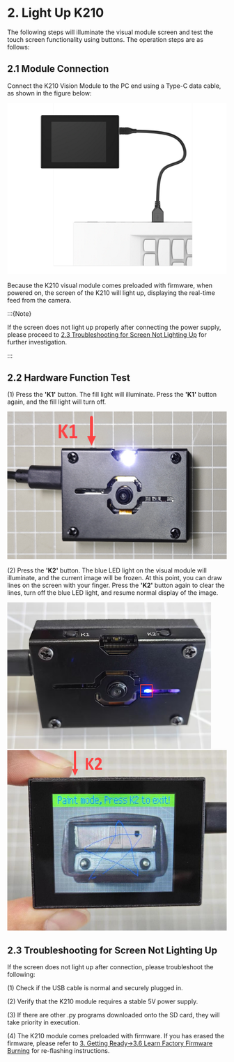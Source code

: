 # 2. Light Up K210

The following steps will illuminate the visual module screen and test the touch screen functionality using buttons. The operation steps are as follows:

## 2.1 Module Connection

Connect the K210 Vision Module to the PC end using a Type-C data cable, as shown in the figure below:

<img class="common_img"  src="../_static/media/chapter_2/section_1/media/image2.png" style="width:5.75972in;height:4.09792in" alt="IMG_256" />

Because the K210 visual module comes preloaded with firmware, when powered on, the screen of the K210 will light up, displaying the real-time feed from the camera.

:::{Note}

If the screen does not light up properly after connecting the power supply, please proceed to [2.3 Troubleshooting for Screen Not Lighting Up]() for further investigation.

:::

## 2.2 Hardware Function Test

(1) Press the **'K1'** button. The fill light will illuminate. Press the **'K1'** button again, and the fill light will turn off.

<img class="common_img"  src="../_static/media/chapter_2/section_1/media/image3.png" style="width:5.75972in;height:3.53681in" />

(2) Press the **'K2'** button. The blue LED light on the visual module will illuminate, and the current image will be frozen. At this point, you can draw lines on the screen with your finger. Press the **'K2'** button again to clear the lines, turn off the blue LED light, and resume normal display of the image.

<img class="common_img"  src="../_static/media/chapter_2/section_1/media/image4.png" style="width:4.87153in;height:3.49167in" />

<img class="common_img"  src="../_static/media/chapter_2/section_1/media/image5.png" style="width:5.76458in;height:4.32014in" />

## 2.3 Troubleshooting for Screen Not Lighting Up

If the screen does not light up after connection, please troubleshoot the following:

(1) Check if the USB cable is normal and securely plugged in.

(2) Verify that the K210 module requires a stable 5V power supply.

(3) If there are other .py programs downloaded onto the SD card, they will take priority in execution.

(4) The K210 module comes preloaded with firmware. If you has erased the firmware, please refer to [3. Getting Ready->3.6 Learn Factory Firmware Burning]() for re-flashing instructions.
